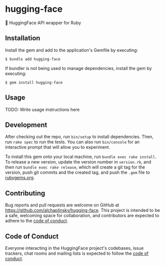 # hugging-face

🤗 HuggingFace API wrapper for Ruby

## Installation

Install the gem and add to the application's Gemfile by executing:

```
$ bundle add hugging-face
```

If bundler is not being used to manage dependencies, install the gem by executing:

```
$ gem install hugging-face
```

## Usage

TODO: Write usage instructions here

## Development

After checking out the repo, run `bin/setup` to install dependencies. Then, run `rake spec` to run the tests. You can also run `bin/console` for an interactive prompt that will allow you to experiment.

To install this gem onto your local machine, run `bundle exec rake install`. To release a new version, update the version number in `version.rb`, and then run `bundle exec rake release`, which will create a git tag for the version, push git commits and the created tag, and push the `.gem` file to [rubygems.org](https://rubygems.org).

## Contributing

Bug reports and pull requests are welcome on GitHub at https://github.com/alchaplinsky/hugging-face. This project is intended to be a safe, welcoming space for collaboration, and contributors are expected to adhere to the [code of conduct](https://github.com/alchaplinsky/hugging-face/blob/main/CODE_OF_CONDUCT.md).

## Code of Conduct

Everyone interacting in the HuggingFace project's codebases, issue trackers, chat rooms and mailing lists is expected to follow the [code of conduct](https://github.com/alchaplinsky/hugging-face/blob/main/CODE_OF_CONDUCT.md).
